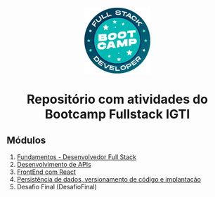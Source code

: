 <p align="center">
  <img src="assets/img/bootcamp_fullstack.png" alt="Logo Bootcamp Fullstack"/>
</p>

<h1 align="center">Repositório com atividades do Bootcamp Fullstack IGTI</h1>

## Módulos
1. [Fundamentos - Desenvolvedor Full Stack](Modulo1)
2. [Desenvolvimento de APIs](Modulo2)
3. [FrontEnd com React](Modulo3)
4. [Persistência de dados, versionamento de código e implantação](Modulo4)
5. Desafio Final (DesafioFinal)
